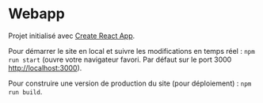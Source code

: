 # Webapp

Projet initialisé avec [Create React App](https://github.com/facebook/create-react-app).

Pour démarrer le site en local et suivre les modifications en temps réel : `npm run start` (ouvre votre navigateur favori. Par défaut sur le port 3000 [http://localhost:3000](http://localhost:3000)).

Pour construire une version de production du site (pour déploiement) : `npm run build`.
